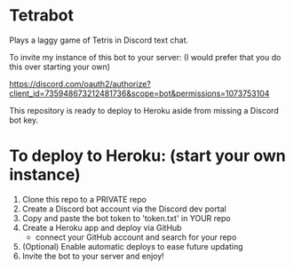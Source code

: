 # Tetrabot
Plays a laggy game of Tetris in Discord text chat.

To invite my instance of this bot to your server: (I would prefer that you do this over starting your own)

https://discord.com/oauth2/authorize?client_id=735948673212481736&scope=bot&permissions=1073753104

This repository is ready to deploy to Heroku aside from missing a Discord bot key.

# To deploy to Heroku: (start your own instance)
1. Clone this repo to a PRIVATE repo
2. Create a Discord bot account via the Discord dev portal
3. Copy and paste the bot token to 'token.txt' in YOUR repo
4. Create a Heroku app and deploy via GitHub 
    - connect your GitHub account and search for your repo
5. (Optional) Enable automatic deploys to ease future updating
6. Invite the bot to your server and enjoy!
